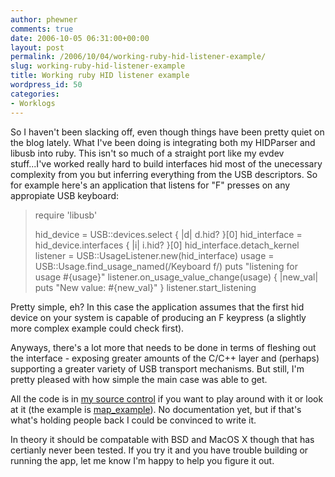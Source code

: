 ```yaml
---
author: phewner
comments: true
date: 2006-10-05 06:31:00+00:00
layout: post
permalink: /2006/10/04/working-ruby-hid-listener-example/
slug: working-ruby-hid-listener-example
title: Working ruby HID listener example
wordpress_id: 50
categories:
- Worklogs
---
```


So I haven't been slacking off, even though things have been pretty quiet on the blog lately.  What I've been doing is integrating both my HIDParser and libusb into ruby.  This isn't so much of a straight port like my evdev stuff...I've worked really hard to build interfaces hid most of the unecessary complexity from you but inferring everything from the USB descriptors.  So for example here's an application that listens for "F" presses on any appropiate USB keyboard:



<blockquote>
require 'libusb'

hid_device = USB::devices.select { |d| d.hid? }[0]
hid_interface = hid_device.interfaces { |i| i.hid? }[0]
hid_interface.detach_kernel
listener = USB::UsageListener.new(hid_interface)
usage = USB::Usage.find_usage_named(/Keyboard f/)
puts "listening for usage #{usage}"
listener.on_usage_value_change(usage) { |new_val| puts "New value: #{new_val}" }
listener.start_listening
</blockquote>



Pretty simple, eh?  In this case the application assumes that the first hid device on your system is capable of producing an F keypress (a slightly more complex example could check first).

Anyways, there's a lot more that needs to be done in terms of fleshing out the interface - exposing greater amounts of the C/C++ layer and (perhaps) supporting a greater variety of USB transport mechanisms.  But still, I'm pretty pleased with how simple the main case was able to get.

All the code is in [my source control](http://www.technofetish.net/repos/buffaloplay/ruby_libusb/) if you want to play around with it or look at it (the example is [map_example](http://www.technofetish.net/repos/buffaloplay/ruby_libusb/map_example.rb)).  No documentation yet, but if that's what's holding people back I could be convinced to write it.

In theory it should be compatable with BSD and MacOS X though that has certianly never been tested.  If you try it and you have trouble building or running the app, let me know I'm happy to help you figure it out.

